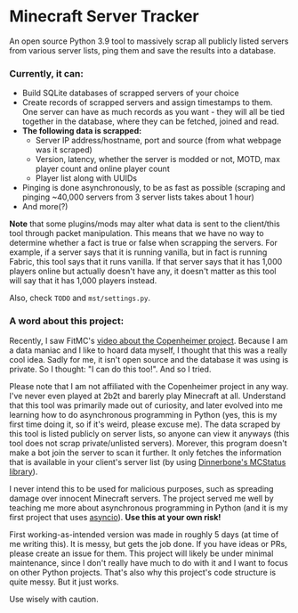 # Minecraft Server Tracker

An open source Python 3.9 tool to massively scrap all publicly listed servers from various server lists, ping them and save the results into a database.

### Currently, it can:
  - Build SQLite databases of scrapped servers of your choice
  - Create records of scrapped servers and assign timestamps to them. One server can have as much records as you want - they will all be tied together in the database, where they can be fetched, joined and read.
  - **The following data is scrapped:**
      - Server IP address/hostname, port and source (from what webpage was it scraped)
      - Version, latency, whether the server is modded or not, MOTD, max player count and online player count
      - Player list along with UUIDs
  - Pinging is done asynchronously, to be as fast as possible (scraping and pinging ~40,000 servers from 3 server lists takes about 1 hour)
  - And more(?)


**Note** that some plugins/mods may alter what data is sent to the client/this tool through packet manipulation. This means that we have no way to determine whether a fact is true or false when scrapping the servers. For example, if a server says that it is running vanilla, but in fact is running Fabric, this tool says that it runs vanilla. If that server says that it has 1,000 players online but actually doesn't have any, it doesn't matter as this tool will say that it has 1,000 players instead.

Also, check `TODO` and `mst/settings.py`.


### A word about this project:

Recently, I saw FitMC's [video about the Copenheimer project](https://www.youtube.com/watch?v=hoS0PM20KJk). Because I am a data maniac and I like to hoard data myself, I thought that this was a really cool idea. Sadly for me, it isn't open source and the database it was using is private. So I thought: "I can do this too!". And so I tried.

Please note that I am not affiliated with the Copenheimer project in any way. I've never even played at 2b2t and barerly play Minecraft at all. Understand that this tool was primarily made out of curiosity, and later evolved into me learning how to do asynchronous programming in Python (yes, this is my first time doing it, so if it's weird, please excuse me). The data scraped by this tool is listed publicly on server lists, so anyone can view it anyways (this tool does not scrap private/unlisted servers). Morever, this program doesn't make a bot join the server to scan it further. It only fetches the information that is available in your client's server list (by using [Dinnerbone's MCStatus library](https://github.com/Dinnerbone/mcstatus)).

I never intend this to be used for malicious purposes, such as spreading damage over innocent Minecraft servers. The project served me well by teaching me more about asynchronous programming in Python (and it is my first project that uses [asyncio](https://docs.python.org/3/library/asyncio.html)). **Use this at your own risk!**

First working-as-intended version was made in roughly 5 days (at time of me writing this). It is messy, but gets the job done. If you have ideas or PRs, please create an issue for them. This project will likely be under minimal maintenance, since I don't really have much to do with it and I want to focus on other Python projects. That's also why this project's code structure is quite messy. But it just works.

Use wisely with caution.
